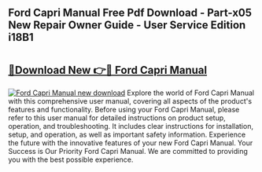## Ford Capri Manual Free Pdf Download - Part-x05 New Repair Owner Guide - User Service Edition i18B1

# <h2><a href="http://cf29838.oget.top/?id=Ford+Capri+Manual">🔗Download New 👉🔴 Ford Capri Manual</a></h2>

[![Ford Capri Manual new download](https://i.imgur.com/5g1atiW.png)](http://cf29838.oget.top/?id=Ford+Capri+Manual)
Explore the world of Ford Capri Manual with this comprehensive user manual, covering all aspects of the product's features and functionality. Before using your Ford Capri Manual, please refer to this user manual for detailed instructions on product setup, operation, and troubleshooting. It includes clear instructions for installation, setup, and operation, as well as important safety information. Experience the future with the innovative features of your new Ford Capri Manual. Your Success is Our Priority Ford Capri Manual. We are committed to providing you with the best possible experience.

